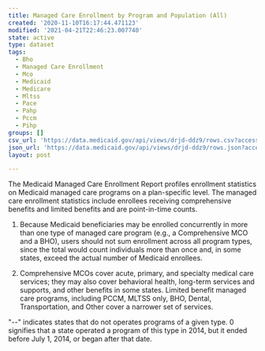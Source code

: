 ```yaml
---
title: Managed Care Enrollment by Program and Population (All)
created: '2020-11-10T16:17:44.471123'
modified: '2021-04-21T22:46:23.007740'
state: active
type: dataset
tags:
  - Bho
  - Managed Care Enrollment
  - Mco
  - Medicaid
  - Medicare
  - Mltss
  - Pace
  - Pahp
  - Pccm
  - Pihp
groups: []
csv_url: 'https://data.medicaid.gov/api/views/drjd-ddz9/rows.csv?accessType=DOWNLOAD'
json_url: 'https://data.medicaid.gov/api/views/drjd-ddz9/rows.json?accessType=DOWNLOAD'
layout: post

---
```

The Medicaid Managed Care Enrollment Report profiles enrollment statistics on Medicaid managed care programs on a plan-specific level. The managed care enrollment statistics include enrollees receiving comprehensive benefits and limited benefits and are point-in-time counts.

1. Because Medicaid beneficiaries may be enrolled concurrently in more than one type of managed care program (e.g., a Comprehensive MCO and a BHO), users should not sum enrollment across all program types, since the total would count individuals more than once and, in some states, exceed the actual number of Medicaid enrollees.

2. Comprehensive MCOs cover acute, primary, and specialty medical care services; they may also cover behavioral health, long-term services and supports, and other benefits in some states. Limited benefit managed care programs, including PCCM, MLTSS only, BHO, Dental, Transportation, and Other cover a narrower set of services.	

"--" indicates states that do not operates programs of a given type. 0 signifies that a state operated a program of this type in 2014, but it ended before July 1, 2014, or began after that date.

